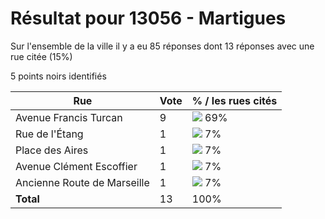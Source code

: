 # Résultat pour 13056 - Martigues

Sur l'ensemble de la ville il y a eu 85 réponses dont 13 réponses avec une rue citée (15%)

5 points noirs identifiés

| Rue | Vote | % / les rues cités|
|-----|------|-------------------|
| Avenue Francis Turcan | 9 | <img src="../../img/bar_69.gif" />&nbsp;69%|
| Rue de l'Étang | 1 | <img src="../../img/bar_7.gif" />&nbsp;7%|
| Place des Aires | 1 | <img src="../../img/bar_7.gif" />&nbsp;7%|
| Avenue Clément Escoffier | 1 | <img src="../../img/bar_7.gif" />&nbsp;7%|
| Ancienne Route de Marseille | 1 | <img src="../../img/bar_7.gif" />&nbsp;7%|
| **Total** | 13 | 100%|
